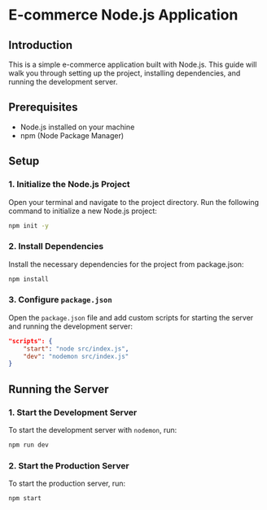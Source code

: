 # E-commerce Node.js Application

## Introduction

This is a simple e-commerce application built with Node.js. This guide will walk you through setting up the project, installing dependencies, and running the development server.

## Prerequisites

- Node.js installed on your machine
- npm (Node Package Manager)

## Setup

### 1. Initialize the Node.js Project

Open your terminal and navigate to the project directory. Run the following command to initialize a new Node.js project:

```bash
npm init -y
```

### 2. Install Dependencies

Install the necessary dependencies for the project from package.json:

```bash
npm install
```

### 3. Configure `package.json`

Open the `package.json` file and add custom scripts for starting the server and running the development server:

```json
"scripts": {
    "start": "node src/index.js",
    "dev": "nodemon src/index.js"
}
```

## Running the Server

### 1. Start the Development Server

To start the development server with `nodemon`, run:

```bash
npm run dev
```

### 2. Start the Production Server

To start the production server, run:

```bash
npm start
```
